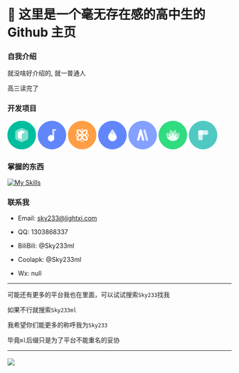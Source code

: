 # 👋 这里是一个毫无存在感的高中生的 Github 主页

### 自我介绍

就没啥好介绍的, 就一普通人

高三读完了

### 开发项目

[![](./image/miwu.png)](https://github.com/sky130/MiWu) 
[![](./image/zero.png)](https://github.com/sky130/ZeroMusicApp) 
[![](./image/zhiyv.png)](https://github.com/sky130/GardeniaBrowser) 
[![](./image/suiteki.png)](https://github.com/sky130/Suiteki-app) 
[![](./image/amarket.png)](https://amarket.icu) 
[![](./image/choseki.png)](https://github.com/sky130/Choseki) 
[![](./image/yidu.png)](https://github.com/sky130/)


### 掌握的东西

[![My Skills](https://skillicons.dev/icons?theme=light&i=androidstudio,idea,pycharm,vscode,python,kotlin,java,nodejs,js,html,css)](https://skillicons.dev)

<!-- 上面这些东西就唬人罢了,哥们什么也不会 -->

### 联系我

- Email: sky233@lightxi.com

- QQ: 1303868337

- BiliBili: @Sky233ml

- Coolapk: @Sky233ml

- Wx: null

---

可能还有更多的平台我也在里面，可以试试搜索`Sky233`找我

如果不行就搜索`Sky233ml`

我希望你们能更多的称呼我为`Sky233`

毕竟`ml`后缀只是为了平台不能重名的妥协

---

<a href="https://github.com/sky130">
    <img align="center" src="https://github-readme-stats.vercel.app/api?username=sky130&show_icons=true&include_all_commits=true" />
</a>



